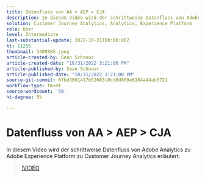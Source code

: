 ```yaml
---
title: Datenfluss von AA > AEP > CJA
description: In diesem Video wird der schrittweise Datenfluss von Adobe Analytics zu Adobe Experience Platform zu Customer Journey Analytics erläutert.
solution: Customer Journey Analytics, Analytics, Experience Platform
role: User
level: Intermediate
last-substantial-update: 2022-10-31T00:00:00Z
kt: 11255
thumbnail: 3409885.jpeg
article-created-by: Sean Schnoor
article-created-date: "10/31/2022 3:21:00 PM"
article-published-by: Sean Schnoor
article-published-date: "10/31/2022 3:21:00 PM"
source-git-commit: 67bd3801417b52683c0cd0d669e6104a44ab5721
workflow-type: tm+mt
source-wordcount: '50'
ht-degree: 0%

---
```



# Datenfluss von AA > AEP > CJA

In diesem Video wird der schrittweise Datenfluss von Adobe Analytics zu Adobe Experience Platform zu Customer Journey Analytics erläutert.

>[!VIDEO](https://video.tv.adobe.com/v/3409885/?quality=12&learn=on)

